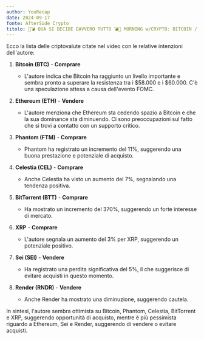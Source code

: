 ```yaml
---
author: YouRecap
date: 2024-09-17
fonte: AfterSide Crypto
titolo: 🚨💣 QUA SI DECIDE DAVVERO TUTTO 💣🚨 MORNING w/CRYPTO: BITCOIN / ALTCOINS [time sensitive]
---
```


Ecco la lista delle criptovalute citate nel video con le relative intenzioni dell'autore:

1. **Bitcoin (BTC)** - **Comprare**
   - L'autore indica che Bitcoin ha raggiunto un livello importante e sembra pronto a superare la resistenza tra i $58.000 e i $60.000. C'è una speculazione attesa a causa dell'evento FOMC.

2. **Ethereum (ETH)** - **Vendere**
   - L'autore menziona che Ethereum sta cedendo spazio a Bitcoin e che la sua dominance sta diminuendo. Ci sono preoccupazioni sul fatto che si trovi a contatto con un supporto critico.

3. **Phantom (FTM)** - **Comprare**
   - Phantom ha registrato un incremento del 11%, suggerendo una buona prestazione e potenziale di acquisto.

4. **Celestia (CEL)** - **Comprare**
   - Anche Celestia ha visto un aumento del 7%, segnalando una tendenza positiva.

5. **BitTorrent (BTT)** - **Comprare**
   - Ha mostrato un incremento del 370%, suggerendo un forte interesse di mercato.

6. **XRP** - **Comprare**
   - L'autore segnala un aumento del 3% per XRP, suggerendo un potenziale positivo.

7. **Sei (SEI)** - **Vendere**
   - Ha registrato una perdita significativa del 5%, il che suggerisce di evitare acquisti in questo momento.

8. **Render (RNDR)** - **Vendere**
   - Anche Render ha mostrato una diminuzione, suggerendo cautela.

In sintesi, l'autore sembra ottimista su Bitcoin, Phantom, Celestia, BitTorrent e XRP, suggerendo opportunità di acquisto, mentre è più pessimista riguardo a Ethereum, Sei e Render, suggerendo di vendere o evitare acquisti.

